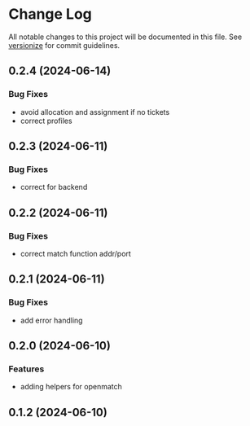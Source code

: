 # Change Log

All notable changes to this project will be documented in this file. See [versionize](https://github.com/versionize/versionize) for commit guidelines.

<a name="0.2.4"></a>
## 0.2.4 (2024-06-14)

### Bug Fixes

* avoid allocation and assignment if no tickets
* correct profiles

<a name="0.2.3"></a>
## 0.2.3 (2024-06-11)

### Bug Fixes

* correct for backend

<a name="0.2.2"></a>
## 0.2.2 (2024-06-11)

### Bug Fixes

* correct match function addr/port

<a name="0.2.1"></a>
## 0.2.1 (2024-06-11)

### Bug Fixes

* add error handling

<a name="0.2.0"></a>
## 0.2.0 (2024-06-10)

### Features

* adding helpers for openmatch

<a name="0.1.2"></a>
## 0.1.2 (2024-06-10)

